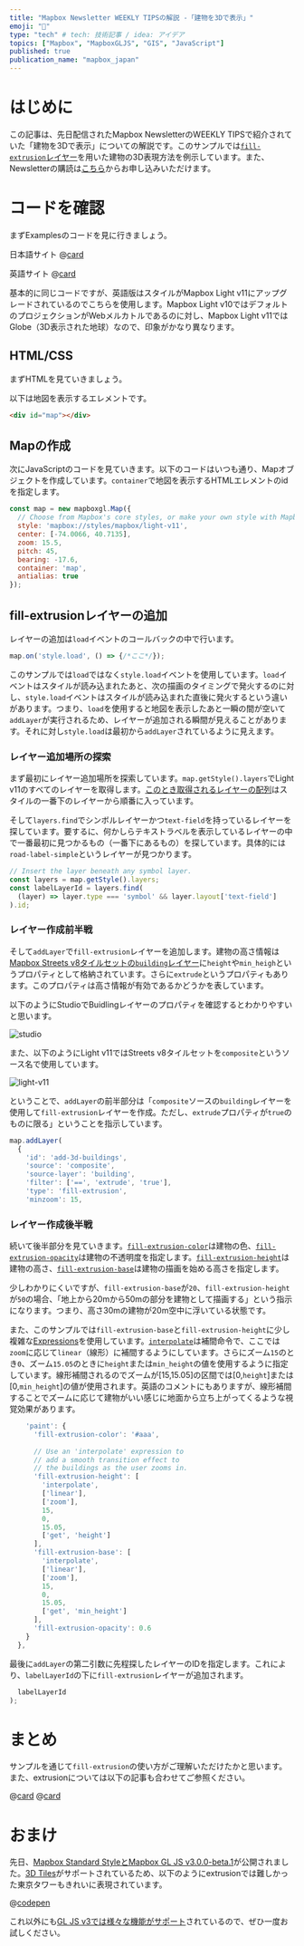 ```yaml
---
title: "Mapbox Newsletter WEEKLY TIPSの解説 -「建物を3Dで表示」"
emoji: "🏢"
type: "tech" # tech: 技術記事 / idea: アイデア
topics: ["Mapbox", "MapboxGLJS", "GIS", "JavaScript"]
published: true
publication_name: "mapbox_japan"
---
```


# はじめに

この記事は、先日配信されたMapbox NewsletterのWEEKLY TIPSで紹介されていた「建物を3Dで表示」についての解説です。このサンプルでは[`fill-extrusion`レイヤー](https://docs.mapbox.com/mapbox-gl-js/style-spec/layers/#fill-extrusion)を用いた建物の3D表現方法を例示しています。また、Newsletterの購読は[こちら](https://www.mapbox.jp/blog?#:~:text=%E3%83%8B%E3%83%A5%E3%83%BC%E3%82%B9%E3%83%AC%E3%82%BF%E3%83%BC%E3%82%92%E8%B3%BC%E8%AA%AD)からお申し込みいただけます。


# コードを確認

まずExamplesのコードを見に行きましょう。

日本語サイト
@[card](https://docs.mapbox.com/jp/mapbox-gl-js/example/3d-buildings/)

英語サイト
@[card](https://docs.mapbox.com/mapbox-gl-js/example/3d-buildings/)

基本的に同じコードですが、英語版はスタイルがMapbox Light v11にアップグレードされているのでこちらを使用します。Mapbox Light v10ではデフォルトのプロジェクションがWebメルカトルであるのに対し、Mapbox Light v11ではGlobe（3D表示された地球）なので、印象がかなり異なります。

## HTML/CSS

まずHTMLを見ていきましょう。

以下は地図を表示するエレメントです。

```HTML
<div id="map"></div>
```

## Mapの作成

次にJavaScriptのコードを見ていきます。以下のコードはいつも通り、Mapオブジェクトを作成しています。`container`で地図を表示するHTMLエレメントのidを指定します。

```JavaScript
const map = new mapboxgl.Map({
  // Choose from Mapbox's core styles, or make your own style with Mapbox Studio
  style: 'mapbox://styles/mapbox/light-v11',
  center: [-74.0066, 40.7135],
  zoom: 15.5,
  pitch: 45,
  bearing: -17.6,
  container: 'map',
  antialias: true
});
```

## fill-extrusionレイヤーの追加

レイヤーの追加は`load`イベントのコールバックの中で行います。

```JavaScript
map.on('style.load', () => {/*ここ*/});
```

このサンプルでは`load`ではなく`style.load`イベントを使用しています。`load`イベントはスタイルが読み込まれたあと、次の描画のタイミングで発火するのに対し、`style.load`イベントはスタイルが読み込まれた直後に発火するという違いがあります。つまり、`load`を使用すると地図を表示したあと一瞬の間が空いて`addLayer`が実行されるため、レイヤーが追加される瞬間が見えることがあります。それに対し`style.load`は最初から`addLayer`されているように見えます。

### レイヤー追加場所の探索

まず最初にレイヤー追加場所を探索しています。`map.getStyle().layers`でLight v11のすべてのレイヤーを取得します。[このとき取得されるレイヤーの配列](https://github.com/mapbox/mapbox-gl-js/blob/v2.15.0/src/style/style.js#L1251)はスタイルの一番下のレイヤーから順番に入っています。

そして`layers.find`でシンボルレイヤーかつ`text-field`を持っているレイヤーを探しています。要するに、何かしらテキストラベルを表示しているレイヤーの中で一番最初に見つかるもの（一番下にあるもの）を探しています。具体的には`road-label-simple`というレイヤーが見つかります。

```JavaScript
// Insert the layer beneath any symbol layer.
const layers = map.getStyle().layers;
const labelLayerId = layers.find(
  (layer) => layer.type === 'symbol' && layer.layout['text-field']
).id;
```

### レイヤー作成前半戦

そして`addLayer`で`fill-extrusion`レイヤーを追加します。建物の高さ情報は[Mapbox Streets v8タイルセットの`building`レイヤー](https://docs.mapbox.com/data/tilesets/reference/mapbox-streets-v8/#building)に`height`や`min_heigh`というプロパティとして格納されています。さらに`extrude`というプロパティもあります。このプロパティは高さ情報が有効であるかどうかを表しています。

以下のようにStudioでBuidlingレイヤーのプロパティを確認するとわかりやすいと思います。

![studio](/images/articles/bed09320ed08fd/studio.png)

また、以下のようにLight v11ではStreets v8タイルセットを`composite`というソース名で使用しています。

![light-v11](/images/articles/bed09320ed08fd/light-v11.png)

ということで、`addLayer`の前半部分は「`composite`ソースの`building`レイヤーを使用して`fill-extrusion`レイヤーを作成。ただし、`extrude`プロパティが`true`のものに限る」ということを指示しています。

```JavaScript
map.addLayer(
  {
    'id': 'add-3d-buildings',
    'source': 'composite',
    'source-layer': 'building',
    'filter': ['==', 'extrude', 'true'],
    'type': 'fill-extrusion',
    'minzoom': 15,
```

### レイヤー作成後半戦

続いて後半部分を見ていきます。[`fill-extrusion-color`](https://docs.mapbox.com/mapbox-gl-js/style-spec/layers/#paint-fill-extrusion-fill-extrusion-color)は建物の色、[`fill-extrusion-opacity`](https://docs.mapbox.com/mapbox-gl-js/style-spec/layers/#paint-fill-extrusion-fill-extrusion-opacity)は建物の不透明度を指定します。[`fill-extrusion-height`](https://docs.mapbox.com/mapbox-gl-js/style-spec/layers/#paint-fill-extrusion-fill-extrusion-height)は建物の高さ、[`fill-extrusion-base`](https://docs.mapbox.com/mapbox-gl-js/style-spec/layers/#paint-fill-extrusion-fill-extrusion-base)は建物の描画を始める高さを指定します。

少しわかりにくいですが、`fill-extrusion-base`が`20`、`fill-extrusion-height`が`50`の場合、「地上から20mから50mの部分を建物として描画する」という指示になります。つまり、高さ30mの建物が20m空中に浮いている状態です。

また、このサンプルでは`fill-extrusion-base`と`fill-extrusion-height`に少し複雑な[Expressions](https://docs.mapbox.com/mapbox-gl-js/style-spec/expressions/)を使用しています。[`interpolate`](https://docs.mapbox.com/mapbox-gl-js/style-spec/expressions/#interpolate)は補間命令で、ここでは`zoom`に応じて`linear`（線形）に補間するようにしています。さらにズーム`15`のとき`0`、ズーム`15.05`のときに`height`または`min_height`の値を使用するように指定しています。線形補間されるのでズームが[15,15.05]の区間では[0,`height`]または[0,`min_height`]の値が使用されます。英語のコメントにもありますが、線形補間することでズームに応じて建物がいい感じに地面から立ち上がってくるような視覚効果があります。

```JavaScript
    'paint': {
      'fill-extrusion-color': '#aaa',
  
      // Use an 'interpolate' expression to
      // add a smooth transition effect to
      // the buildings as the user zooms in.
      'fill-extrusion-height': [
        'interpolate',
        ['linear'],
        ['zoom'],
        15,
        0,
        15.05,
        ['get', 'height']
      ],
      'fill-extrusion-base': [
        'interpolate',
        ['linear'],
        ['zoom'],
        15,
        0,
        15.05,
        ['get', 'min_height']
      ],
      'fill-extrusion-opacity': 0.6
    }
  },
```

最後に`addLayer`の第二引数に先程探したレイヤーのIDを指定します。これにより、`labelLayerId`の下に`fill-extrusion`レイヤーが追加されます。

```JavaScript
  labelLayerId
);
```

# まとめ

サンプルを通じて`fill-extrusion`の使い方がご理解いただけたかと思います。また、extrusionについては以下の記事も合わせてご参照ください。

@[card](https://zenn.dev/ottylab/articles/21a276dbc52e7c/)
@[card](https://zenn.dev/ottylab/articles/dae29a081139a0/)


# おまけ

先日、[Mapbox Standard StyleとMapbox GL JS v3.0.0-beta.1](https://www.mapbox.com/blog/standard-core-style)が公開されました。[3D Tiles](https://cesium.com/why-cesium/3d-tiles/)がサポートされているため、以下のようにextrusionでは難しかった東京タワーもきれいに表現されています。

@[codepen](https://codepen.io/OttyLab/pen/OJrLxZE)

これ以外にも[GL JS v3では様々な機能がサポート](https://github.com/mapbox/mapbox-gl-js/blob/main/MIGRATION_GUIDE_v3.md)されているので、ぜひ一度お試しください。